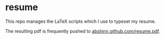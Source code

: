 resume
======

This repo manages the LaTeX scripts which I use to typeset my resume.

The resulting pdf is frequently pushed to [abshinn.github.com/resume.pdf](http://abshinn.github.io/resume.pdf).
